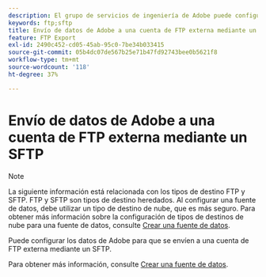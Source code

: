 ```yaml
---
description: El grupo de servicios de ingeniería de Adobe puede configurar un proyecto personalizado para redirigir por SFTP los datos a una cuenta de FTP externa.
keywords: ftp;sftp
title: Envío de datos de Adobe a una cuenta de FTP externa mediante un SFTP
feature: FTP Export
exl-id: 2490c452-cd05-45ab-95c0-7be34b033415
source-git-commit: 05b4dc07de567b25e71b47fd92743bee0b5621f8
workflow-type: tm+mt
source-wordcount: '118'
ht-degree: 37%

---
```


# Envío de datos de Adobe a una cuenta de FTP externa mediante un SFTP

>[!NOTE]
>
>La siguiente información está relacionada con los tipos de destino FTP y SFTP. FTP y SFTP son tipos de destino heredados. Al configurar una fuente de datos, debe utilizar un tipo de destino de nube, que es más seguro. Para obtener más información sobre la configuración de tipos de destinos de nube para una fuente de datos, consulte [Crear una fuente de datos](/help/export/analytics-data-feed/create-feed.md).

Puede configurar los datos de Adobe para que se envíen a una cuenta de FTP externa mediante un SFTP.

Para obtener más información, consulte [Crear una fuente de datos](/help/export/analytics-data-feed/create-feed.md).
